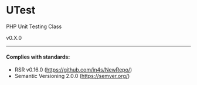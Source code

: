 # UTest
PHP Unit Testing Class

v0.X.0



___
#### Complies with standards:

- RSR v0.16.0 (https://github.com/in4s/NewRepo/)
- Semantic Versioning 2.0.0 (https://semver.org/)
